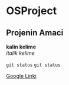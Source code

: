 # OSProject

## Projenin Amaci
**kalin kelime** <br/>
*italik kelime*

`git status`
`git status`


[Google Linki](https://www.google.fr)
